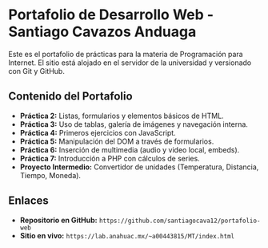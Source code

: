 # Portafolio de Desarrollo Web - Santiago Cavazos Anduaga

Este es el portafolio de prácticas para la materia de Programación para Internet. El sitio está alojado en el servidor de la universidad y versionado con Git y GitHub.

## Contenido del Portafolio

* **Práctica 2:** Listas, formularios y elementos básicos de HTML.
* **Práctica 3:** Uso de tablas, galería de imágenes y navegación interna.
* **Práctica 4:** Primeros ejercicios con JavaScript.
* **Práctica 5:** Manipulación del DOM a través de formularios.
* **Práctica 6:** Inserción de multimedia (audio y video local, embeds).
* **Práctica 7:** Introducción a PHP con cálculos de series.
* **Proyecto Intermedio:** Convertidor de unidades (Temperatura, Distancia, Tiempo, Moneda).

## Enlaces

* **Repositorio en GitHub:** `https://github.com/santiagocava12/portafolio-web`
* **Sitio en vivo:** `https://lab.anahuac.mx/~a00443815/MT/index.html`